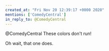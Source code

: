 ```yaml
---
created_at: "Fri Nov 20 12:39:17 +0000 2020"
mentions: ['ComedyCentral']
in_reply_to: @ComedyCentral
---
```


@ComedyCentral These colors don't run!

Oh wait, that one does.
